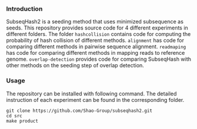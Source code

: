 ### Introduction
SubseqHash2 is a seeding method that uses minimized subsequence as seeds. This repository provides source code for 4 different experiments in different folders.
The folder `hashcollision` contains code for computing the probability of hash collision of different methods.
`alignment` has code for comparing different methods in pairwise sequence alignment. `readmaping` has code for comparing different methods in mapping reads to reference genome.
`overlap-detection` provides code for comparing SubseqHash with other methods on the seeding step of overlap detection.

### Usage

The repository can be installed with following command. The detailed instruction of each experiment can be found in the corresponding folder.

```
git clone https://github.com/Shao-Group/subseqhash2.git
cd src
make product
``` 